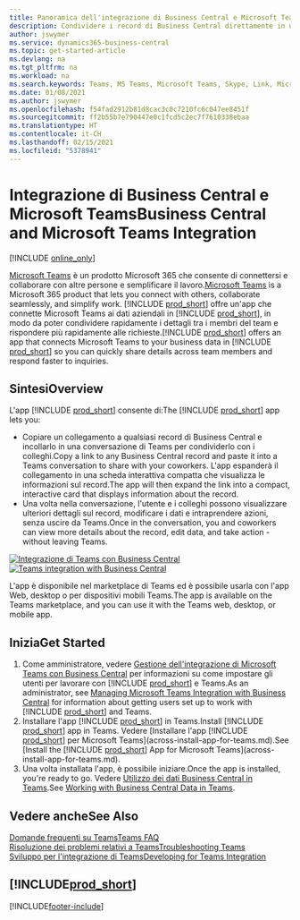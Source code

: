 ```yaml
---
title: Panoramica dell'integrazione di Business Central e Microsoft Teams | Microsoft Docs
description: Condividere i record di Business Central direttamente in una conversazione di Teams.
author: jswymer
ms.service: dynamics365-business-central
ms.topic: get-started-article
ms.devlang: na
ms.tgt_pltfrm: na
ms.workload: na
ms.search.keywords: Teams, MS Teams, Microsoft Teams, Skype, Link, Microsoft 365, collaborate, collaboration, teamwork
ms.date: 01/08/2021
ms.author: jswymer
ms.openlocfilehash: f54fad2912b81d8cac3c0c7210fc6c047ee8451f
ms.sourcegitcommit: ff2b55b7e790447e0c1fcd5c2ec7f7610338ebaa
ms.translationtype: HT
ms.contentlocale: it-CH
ms.lasthandoff: 02/15/2021
ms.locfileid: "5378941"
---
```

# <a name="business-central-and-microsoft-teams-integration"></a><span data-ttu-id="c9e5c-103">Integrazione di Business Central e Microsoft Teams</span><span class="sxs-lookup"><span data-stu-id="c9e5c-103">Business Central and Microsoft Teams Integration</span></span>

[!INCLUDE [online_only](includes/online_only.md)]

<span data-ttu-id="c9e5c-104">[Microsoft Teams](https://www.microsoft.com/en-us/microsoft-365/microsoft-teams) è un prodotto Microsoft 365 che consente di connettersi e collaborare con altre persone e semplificare il lavoro.</span><span class="sxs-lookup"><span data-stu-id="c9e5c-104">[Microsoft Teams](https://www.microsoft.com/en-us/microsoft-365/microsoft-teams) is a Microsoft 365 product that lets you connect with others, collaborate seamlessly, and simplify work.</span></span> <span data-ttu-id="c9e5c-105">[!INCLUDE [prod_short](includes/prod_short.md)] offre un'app che connette Microsoft Teams ai dati aziendali in [!INCLUDE [prod_short](includes/prod_short.md)], in modo da poter condividere rapidamente i dettagli tra i membri del team e rispondere più rapidamente alle richieste.</span><span class="sxs-lookup"><span data-stu-id="c9e5c-105">[!INCLUDE [prod_short](includes/prod_short.md)] offers an app that connects Microsoft Teams to your business data in [!INCLUDE [prod_short](includes/prod_short.md)] so you can quickly share details across team members and respond faster to inquiries.</span></span>

## <a name="overview"></a><span data-ttu-id="c9e5c-106">Sintesi</span><span class="sxs-lookup"><span data-stu-id="c9e5c-106">Overview</span></span>

<span data-ttu-id="c9e5c-107">L'app [!INCLUDE [prod_short](includes/prod_short.md)] consente di:</span><span class="sxs-lookup"><span data-stu-id="c9e5c-107">The [!INCLUDE [prod_short](includes/prod_short.md)] app lets you:</span></span>

- <span data-ttu-id="c9e5c-108">Copiare un collegamento a qualsiasi record di Business Central e incollarlo in una conversazione di Teams per condividerlo con i colleghi.</span><span class="sxs-lookup"><span data-stu-id="c9e5c-108">Copy a link to any Business Central record and paste it into a Teams conversation to share with your coworkers.</span></span> <span data-ttu-id="c9e5c-109">L'app espanderà il collegamento in una scheda interattiva compatta che visualizza le informazioni sul record.</span><span class="sxs-lookup"><span data-stu-id="c9e5c-109">The app will then expand the link into a compact, interactive card that displays information about the record.</span></span>
- <span data-ttu-id="c9e5c-110">Una volta nella conversazione, l'utente e i colleghi possono visualizzare ulteriori dettagli sul record, modificare i dati e intraprendere azioni, senza uscire da Teams.</span><span class="sxs-lookup"><span data-stu-id="c9e5c-110">Once in the conversation, you and coworkers can view more details about the record, edit data, and take action - without leaving Teams.</span></span>

<span data-ttu-id="c9e5c-111">[![Integrazione di Teams con Business Central](media/teams-intro-v3.png)](media/teams-intro-v3.png#lightbox)</span><span class="sxs-lookup"><span data-stu-id="c9e5c-111">[![Teams integration with Business Central](media/teams-intro-v3.png)](media/teams-intro-v3.png#lightbox)</span></span>

<span data-ttu-id="c9e5c-112">L'app è disponibile nel marketplace di Teams ed è possibile usarla con l'app Web, desktop o per dispositivi mobili Teams.</span><span class="sxs-lookup"><span data-stu-id="c9e5c-112">The app is available on the Teams marketplace, and you can use it with the Teams web, desktop, or mobile app.</span></span>

## <a name="get-started"></a><span data-ttu-id="c9e5c-113">Inizia</span><span class="sxs-lookup"><span data-stu-id="c9e5c-113">Get Started</span></span>

1. <span data-ttu-id="c9e5c-114">Come amministratore, vedere [Gestione dell'integrazione di Microsoft Teams con Business Central](admin-teams-integration.md) per informazioni su come impostare gli utenti per lavorare con [!INCLUDE [prod_short](includes/prod_short.md)] e Teams.</span><span class="sxs-lookup"><span data-stu-id="c9e5c-114">As an administrator, see [Managing Microsoft Teams Integration with Business Central](admin-teams-integration.md) for information about getting users set up to work with [!INCLUDE [prod_short](includes/prod_short.md)] and Teams.</span></span>
2. <span data-ttu-id="c9e5c-115">Installare l'app [!INCLUDE [prod_short](includes/prod_short.md)] in Teams.</span><span class="sxs-lookup"><span data-stu-id="c9e5c-115">Install [!INCLUDE [prod_short](includes/prod_short.md)] app in Teams.</span></span> <span data-ttu-id="c9e5c-116">Vedere [Installare l'app [!INCLUDE [prod_short](includes/prod_short.md)] per Microsoft Teams](across-install-app-for-teams.md).</span><span class="sxs-lookup"><span data-stu-id="c9e5c-116">See [Install the [!INCLUDE [prod_short](includes/prod_short.md)] App for Microsoft Teams](across-install-app-for-teams.md).</span></span>
3. <span data-ttu-id="c9e5c-117">Una volta installata l'app, è possibile iniziare.</span><span class="sxs-lookup"><span data-stu-id="c9e5c-117">Once the app is installed, you're ready to go.</span></span> <span data-ttu-id="c9e5c-118">Vedere [Utilizzo dei dati Business Central in Teams](across-working-with-teams.md).</span><span class="sxs-lookup"><span data-stu-id="c9e5c-118">See [Working with Business Central Data in Teams](across-working-with-teams.md).</span></span> 

## <a name="see-also"></a><span data-ttu-id="c9e5c-119">Vedere anche</span><span class="sxs-lookup"><span data-stu-id="c9e5c-119">See Also</span></span>

[<span data-ttu-id="c9e5c-120">Domande frequenti su Teams</span><span class="sxs-lookup"><span data-stu-id="c9e5c-120">Teams FAQ</span></span>](teams-faq.md)  
[<span data-ttu-id="c9e5c-121">Risoluzione dei problemi relativi a Teams</span><span class="sxs-lookup"><span data-stu-id="c9e5c-121">Troubleshooting Teams</span></span>](admin-teams-troubleshooting.md)  
[<span data-ttu-id="c9e5c-122">Sviluppo per l'integrazione di Teams</span><span class="sxs-lookup"><span data-stu-id="c9e5c-122">Developing for Teams Integration</span></span>](/dynamics365/business-central/dev-itpro/developer/devenv-develop-for-teams)  
## [!INCLUDE[prod_short](includes/free_trial_md.md)]  


[!INCLUDE[footer-include](includes/footer-banner.md)]